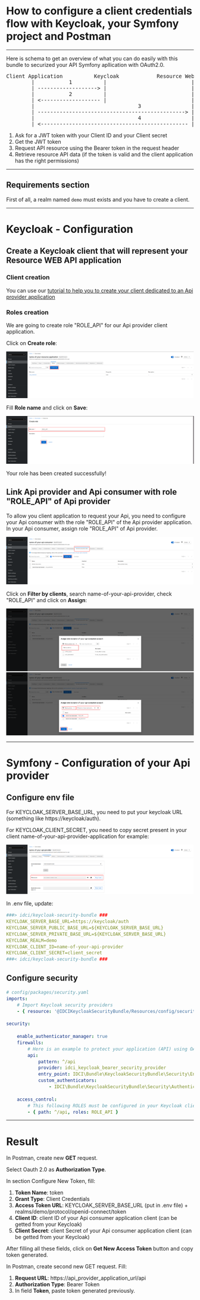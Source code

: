 How to configure a client credentials flow with Keycloak, your Symfony project and Postman
=========================================================================================

---

Here is schema to get an overview of what you can do easily with this bundle to securized your API Symfony apllication with OAuth2.0.

<pre>
Client Application          Keycloak            Resource Web API (Symfony)
        |           1          |                           |
        | -------------------> |                           |
        |           2          |                           |
        | <------------------- |                           |
        |                                 3                |
        | -----------------------------------------------> |
        |                                 4                |
        | <----------------------------------------------- |
</pre>

1. Ask for a JWT token with your Client ID and your Client secret
2. Get the JWT token
3. Request API resource using the Bearer token in the request header
4. Retrieve resource API data (if the token is valid and the client application has the right permissions)
---

## Requirements section

First of all, a realm named `demo` must exists and you have to create a client.

---

# Keycloak - Configuration

## Create a Keycloak client that will represent your Resource WEB API application

### Client creation

You can use our [tutorial to help you to create your client dedicated to an Api provider application](./keycloak-help-guide-client-configuration.md)

### Roles creation

We are going to create role "ROLE_API" for our Api provider client application.

Click on **Create role**:

![Image](screenshots/screen_with_create_role_button_2.png)

Fill **Role name** and click on **Save**:

![Image](screenshots/create_role_ROLE_API.png)

Your role has been created successfully!

## Link Api provider and Api consumer with role "ROLE_API" of Api provider

To allow you client application to request your Api, you need to configure your Api consumer with the role "ROLE_API" of the Api provider application.
In your Api consumer, assign role "ROLE_API" of Api provider.

![Image](screenshots/screen_with_assign_role_button_for_client.png)

Click on **Filter by clients**, search name-of-your-api-provider, check "ROLE_API" and click on **Assign**:

![Image](screenshots/screen_assign_roles_to_api_consumer_without_filter_applied.png)
![Image](screenshots/screen_assign_roles_to_api_consumer_with_filter_applied.png)


---

# Symfony - Configuration of your Api provider

## Configure env file

For KEYCLOAK_SERVER_BASE_URL, you need to put your keycloak URL (something like https://keycloak/auth).

For KEYCLOAK_CLIENT_SECRET, you need to copy secret present in your client name-of-your-api-provider-application for example:

![Image](screenshots/screen_api_provider_application_credentials.png)

In .env file, update:
```yaml
###> idci/keycloak-security-bundle ###
KEYCLOAK_SERVER_BASE_URL=https://keycloak/auth
KEYCLOAK_SERVER_PUBLIC_BASE_URL=${KEYCLOAK_SERVER_BASE_URL}
KEYCLOAK_SERVER_PRIVATE_BASE_URL=${KEYCLOAK_SERVER_BASE_URL}
KEYCLOAK_REALM=demo
KEYCLOAK_CLIENT_ID=name-of-your-api-provider
KEYCLOAK_CLIENT_SECRET=client_secret
###< idci/keycloak-security-bundle ###
```

## Configure security

```yaml
# config/packages/security.yaml
imports:
    # Import Keycloak security providers
    - { resource: '@IDCIKeycloakSecurityBundle/Resources/config/security.yaml' }

security:

    enable_authenticator_manager: true
    firewalls:
        # Here is an example to protect your application (API) using OAuth 2 Client Credentials Flow (JWT with Bearer token authentication)
        api:
            pattern: ^/api
            provider: idci_keycloak_bearer_security_provider
            entry_point: IDCI\Bundle\KeycloakSecurityBundle\Security\EntryPoint\BearerAuthenticationEntryPoint
            custom_authenticators:
                - IDCI\Bundle\KeycloakSecurityBundle\Security\Authenticator\KeycloakBearerAuthenticator

    access_control:
        # This following ROLES must be configured in your Keycloak client
        - { path: ^/api, roles: ROLE_API }
```

---

# Result

In Postman, create new **GET** request.

Select Oauth 2.0 as **Authorization Type**.

In section Configure New Token, fill:
1. **Token Name**: token
2. **Grant Type**: Client Credentials
3. **Access Token URL**: KEYCLOAK_SERVER_BASE_URL (put in .env file) + realms/demo/protocol/openid-connect/token
4. **Client ID**: client ID of your Api consumer application client (can be getted from your Keycloak)
5. **Client Secret**: client Secret of your Api consumer application client (can be getted from your Keycloak)

After filling all these fields, click on **Get New Access Token** button and copy token generated.

In Postman, create second new GET request. Fill:
1. **Request URL**: https://api_provider_application_url/api
2. **Authorization Type**: Bearer Token
3. In field **Token**, paste token generated previously.